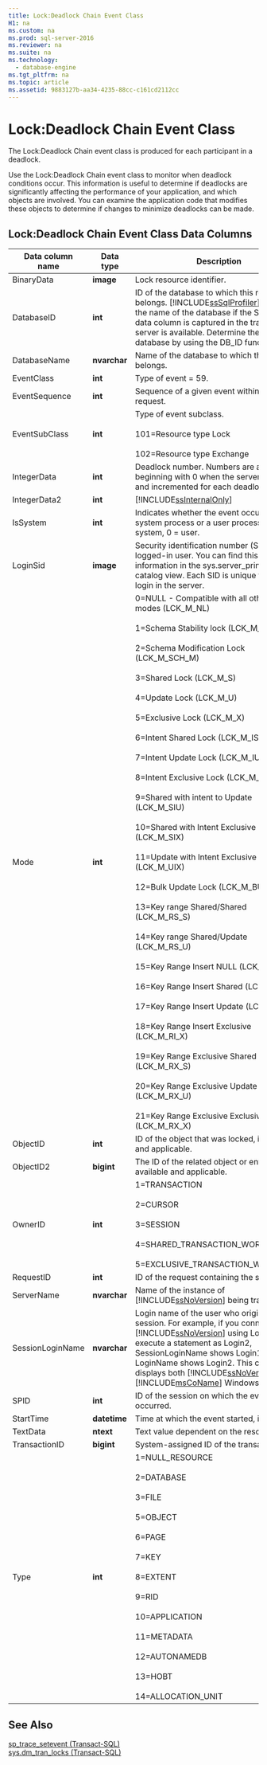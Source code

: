 ```yaml
---
title: Lock:Deadlock Chain Event Class
H1: na
ms.custom: na
ms.prod: sql-server-2016
ms.reviewer: na
ms.suite: na
ms.technology: 
  - database-engine
ms.tgt_pltfrm: na
ms.topic: article
ms.assetid: 9883127b-aa34-4235-88cc-c161cd2112cc
---
```

# Lock:Deadlock Chain Event Class
  The Lock:Deadlock Chain event class is produced for each participant in a deadlock.  
  
 Use the Lock:Deadlock Chain event class to monitor when deadlock conditions occur. This information is useful to determine if deadlocks are significantly affecting the performance of your application, and which objects are involved. You can examine the application code that modifies these objects to determine if changes to minimize deadlocks can be made.  
  
## Lock:Deadlock Chain Event Class Data Columns  
  
|Data column name|Data type|Description|Column ID|Filterable|  
|----------------------|---------------|-----------------|---------------|----------------|  
|BinaryData|**image**|Lock resource identifier.|2|Yes|  
|DatabaseID|**int**|ID of the database to which this resource belongs. [!INCLUDE[ssSqlProfiler](../../Token/Other/ssSqlProfiler_md.md)] displays the name of the database if the ServerName data column is captured in the trace and the server is available. Determine the value for a database by using the DB\_ID function.|3|Yes|  
|DatabaseName|**nvarchar**|Name of the database to which the resource belongs.|35|Yes|  
|EventClass|**int**|Type of event \= 59.|27|No|  
|EventSequence|**int**|Sequence of a given event within the request.|51|No|  
|EventSubClass|**int**|Type of event subclass.<br /><br /> 101\=Resource type Lock<br /><br /> 102\=Resource type Exchange|21|Yes|  
|IntegerData|**int**|Deadlock number. Numbers are assigned beginning with 0 when the server is started, and incremented for each deadlock.|25|Yes|  
|IntegerData2|**int**|[!INCLUDE[ssInternalOnly](../../Token/Other/ssInternalOnly_md.md)]|55|Yes|  
|IsSystem|**int**|Indicates whether the event occurred on a system process or a user process. 1 \= system, 0 \= user.|60|Yes|  
|LoginSid|**image**|Security identification number \(SID\) of the logged\-in user. You can find this information in the sys.server\_principals catalog view. Each SID is unique for each login in the server.|41|Yes|  
|Mode|**int**|0\=NULL \- Compatible with all other lock modes \(LCK\_M\_NL\)<br /><br /> 1\=Schema Stability lock \(LCK\_M\_SCH\_S\)<br /><br /> 2\=Schema Modification Lock \(LCK\_M\_SCH\_M\)<br /><br /> 3\=Shared Lock \(LCK\_M\_S\)<br /><br /> 4\=Update Lock \(LCK\_M\_U\)<br /><br /> 5\=Exclusive Lock \(LCK\_M\_X\)<br /><br /> 6\=Intent Shared Lock \(LCK\_M\_IS\)<br /><br /> 7\=Intent Update Lock \(LCK\_M\_IU\)<br /><br /> 8\=Intent Exclusive Lock \(LCK\_M\_IX\)<br /><br /> 9\=Shared with intent to Update \(LCK\_M\_SIU\)<br /><br /> 10\=Shared with Intent Exclusive \(LCK\_M\_SIX\)<br /><br /> 11\=Update with Intent Exclusive \(LCK\_M\_UIX\)<br /><br /> 12\=Bulk Update Lock \(LCK\_M\_BU\)<br /><br /> 13\=Key range Shared\/Shared \(LCK\_M\_RS\_S\)<br /><br /> 14\=Key range Shared\/Update \(LCK\_M\_RS\_U\)<br /><br /> 15\=Key Range Insert NULL \(LCK\_M\_RI\_NL\)<br /><br /> 16\=Key Range Insert Shared \(LCK\_M\_RI\_S\)<br /><br /> 17\=Key Range Insert Update \(LCK\_M\_RI\_U\)<br /><br /> 18\=Key Range Insert Exclusive \(LCK\_M\_RI\_X\)<br /><br /> 19\=Key Range Exclusive Shared \(LCK\_M\_RX\_S\)<br /><br /> 20\=Key Range Exclusive Update \(LCK\_M\_RX\_U\)<br /><br /> 21\=Key Range Exclusive Exclusive \(LCK\_M\_RX\_X\)|32|Yes|  
|ObjectID|**int**|ID of the object that was locked, if available and applicable.|22|Yes|  
|ObjectID2|**bigint**|The ID of the related object or entity, if available and applicable.|56|Yes|  
|OwnerID|**int**|1\=TRANSACTION<br /><br /> 2\=CURSOR<br /><br /> 3\=SESSION<br /><br /> 4\=SHARED\_TRANSACTION\_WORKSPACE<br /><br /> 5\=EXCLUSIVE\_TRANSACTION\_WORKSPACE|58|Yes|  
|RequestID|**int**|ID of the request containing the statement.|49|Yes|  
|ServerName|**nvarchar**|Name of the instance of [!INCLUDE[ssNoVersion](../../Token/Other/ssNoVersion_md.md)] being traced.|26|No|  
|SessionLoginName|**nvarchar**|Login name of the user who originated the session. For example, if you connect to [!INCLUDE[ssNoVersion](../../Token/Other/ssNoVersion_md.md)] using Login1 and execute a statement as Login2, SessionLoginName shows Login1 and LoginName shows Login2. This column displays both [!INCLUDE[ssNoVersion](../../Token/Other/ssNoVersion_md.md)] and [!INCLUDE[msCoName](../../Token/Other/msCoName_md.md)] Windows logins.|64|Yes|  
|SPID|**int**|ID of the session on which the event occurred.|12|Yes|  
|StartTime|**datetime**|Time at which the event started, if available.|14|Yes|  
|TextData|**ntext**|Text value dependent on the resource type.|1|Yes|  
|TransactionID|**bigint**|System\-assigned ID of the transaction.|4|Yes|  
|Type|**int**|1\=NULL\_RESOURCE<br /><br /> 2\=DATABASE<br /><br /> 3\=FILE<br /><br /> 5\=OBJECT<br /><br /> 6\=PAGE<br /><br /> 7\=KEY<br /><br /> 8\=EXTENT<br /><br /> 9\=RID<br /><br /> 10\=APPLICATION<br /><br /> 11\=METADATA<br /><br /> 12\=AUTONAMEDB<br /><br /> 13\=HOBT<br /><br /> 14\=ALLOCATION\_UNIT|57|Yes|  
  
## See Also  
 [sp_trace_setevent &#40;Transact-SQL&#41;](../Topic/sp_trace_setevent%20\(Transact-SQL\).md)   
 [sys.dm_tran_locks &#40;Transact-SQL&#41;](../Topic/sys.dm_tran_locks%20\(Transact-SQL\).md)  
  
  